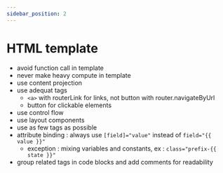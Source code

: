 ```yaml
---
sidebar_position: 2
---
```

# HTML template

- avoid function call in template
- never make heavy compute in template 
- use content projection
- use adequat tags
    - `<a>` with routerLink for links, not button with router.navigateByUrl
    - button for clickable elements
- use control flow
- use layout components
- use as few tags as possible
- attribute binding : always use `[field]="value"` instead of `field="{{ value }}"`
    - exception : mixing variables and constants, ex : `class="prefix-{{ state }}"`
- group related tags in code blocks and add comments for readability